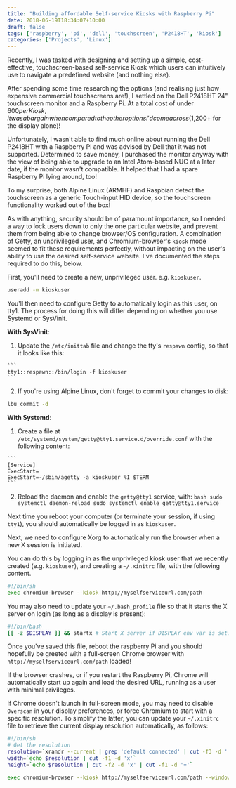 ```yaml
---
title: "Building affordable Self-service Kiosks with Raspberry Pi"
date: 2018-06-19T18:34:07+10:00
draft: false
tags: ['raspberry', 'pi', 'dell', 'touchscreen', 'P2418HT', 'kiosk']
categories: ['Projects', 'Linux']
---
```


Recently, I was tasked with designing and setting up a simple, cost-effective, touchscreen-based self-service Kiosk which users can intuitively use to navigate a predefined website (and nothing else).

After spending some time researching the options (and realising just how expensive commercial touchscreens are!), I settled on the Dell P2418HT 24" touchscreen monitor and a Raspberry Pi. At a total cost of under $600 per Kiosk, it was a bargain when compared to the other options I'd come across ($1,200+ for the display alone)!

Unfortunately, I wasn't able to find much online about running the Dell P2418HT with a Raspberry Pi and was advised by Dell that it was not supported. Determined to save money, I purchased the monitor anyway with the view of being able to upgrade to an Intel Atom-based NUC at a later date, if the monitor wasn't compatible. It helped that I had a spare Raspberry Pi lying around, too!

To my surprise, both Alpine Linux (ARMHF) and Raspbian detect the touchscreen as a generic Touch-input HID device, so the touchscreen functionality worked out of the box!

As with anything, security should be of paramount importance, so I needed a way to lock users down to only the one particular website, and prevent them from being able to change browser/OS configuration. 
A combination of Getty, an unprivileged user, and Chromium-browser's `kiosk` mode seemed to fit these requirements perfectly, without impacting on the user's ability to use the desired self-service website. I've documented the steps required to do this, below.


First, you'll need to create a new, unprivileged user. e.g. `kioskuser`.

```bash
useradd -m kioskuser
```

You'll then need to configure Getty to automatically login as this user, on tty1. The process for doing this will differ depending on whether you use Systemd or SysVinit.

**With SysVinit**:

  1. Update the `/etc/inittab` file and change the tty's `respawn` config, so that it looks like this:

    ```
    tty1::respawn::/bin/login -f kioskuser
    ```
  2. If you're using Alpine Linux, don't forget to commit your changes to disk:
  ```bash
  lbu_commit -d
  ```

**With Systemd**:

  1. Create a file at `/etc/systemd/system/getty@tty1.service.d/override.conf` with the following content:
  
    ```
    [Service]
    ExecStart=
    ExecStart=-/sbin/agetty -a kioskuser %I $TERM
    ```
  2. Reload the daemon and enable the `getty@tty1` service, with:
    ```bash
    sudo systemctl daemon-reload
    sudo systemctl enable getty@tty1.service
    ```

Next time you reboot your computer (or terminate your session, if using `tty1`), you should automatically be logged in as `kioskuser`. 

Next, we need to configure Xorg to automatically run the browser when a new X session is initiated.

You can do this by logging in as the unprivileged kiosk user that we recently created (e.g. `kioskuser`), and creating a `~/.xinitrc` file, with the following content.
```bash
#!/bin/sh
exec chromium-browser --kiosk http://myselfserviceurl.com/path
```

You may also need to update your `~/.bash_profile` file so that it starts the X server on login (as long as a display is present):
  ```bash
  #!/bin/bash
  [[ -z $DISPLAY ]] && startx # Start X server if DISPLAY env var is set. 
  ```

Once you've saved this file, reboot the raspberry Pi and you should hopefully be greeted with a full-screen Chrome browser with `http://myselfserviceurl.com/path` loaded!

If the browser crashes, or if you restart the Raspberry Pi, Chrome will automatically start up again and load the desired URL, running as a user with minimal privileges.

If Chrome doesn't launch in full-screen mode, you may need to disable `Overscan` in your display preferences, or force Chromium to start with a specific resolution. To simplify the latter, you can update your `~/.xinitrc` file to retrieve the current display resolution automatically, as follows:
```bash
#!/bin/sh
# Get the resolution
resolution=`xrandr --current | grep 'default connected' | cut -f3 -d ' '`
width=`echo $resolution | cut -f1 -d 'x'`
height=`echo $resolution | cut -f2 -d 'x' | cut -f1 -d '+'`

exec chromium-browser --kiosk http://myselfserviceurl.com/path --window-size=$width,$height
```